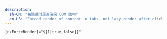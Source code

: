 ```yaml
---
description:
  zh-CN: "被隐藏时是否渲染 DOM 结构"
  en-US: "Forced render of content in tabs, not lazy render after clicking on tabs"
---
```


```html
[nzForceRender]="${1|true,false|}"
```

